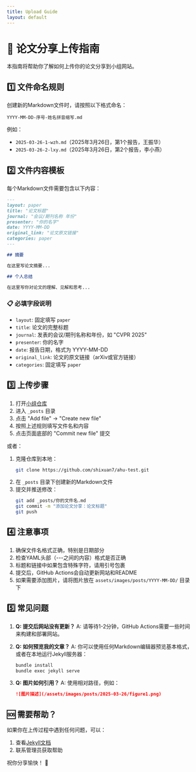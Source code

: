 ```yaml
---
title: Upload Guide
layout: default
---
```


# 📝 论文分享上传指南

本指南将帮助你了解如何上传你的论文分享到小组网站。

## 1️⃣ 文件命名规则

创建新的Markdown文件时，请按照以下格式命名：
```
YYYY-MM-DD-序号-姓名拼音缩写.md
```

例如：
- `2025-03-26-1-wzh.md`（2025年3月26日，第1个报告，王振华）
- `2025-03-26-2-lxy.md`（2025年3月26日，第2个报告，李小燕）

## 2️⃣ 文件内容模板

每个Markdown文件需要包含以下内容：

```markdown
---
layout: paper
title: "论文标题"
journal: "会议/期刊名称 年份"
presenter: "你的名字"
date: YYYY-MM-DD
original_link: "论文原文链接"
categories: paper
---

## 摘要

在这里写论文摘要...

## 个人总结

在这里写你对论文的理解、见解和思考...
```

### 📋 必填字段说明

- `layout`: 固定填写 `paper`
- `title`: 论文的完整标题
- `journal`: 发表的会议/期刊名称和年份，如 "CVPR 2025"
- `presenter`: 你的名字
- `date`: 报告日期，格式为 YYYY-MM-DD
- `original_link`: 论文的原文链接（arXiv或官方链接）
- `categories`: 固定填写 `paper`

## 3️⃣ 上传步骤

1. 打开[小组仓库](https://github.com/shixuan7/ahu-test)
2. 进入 `_posts` 目录
3. 点击 "Add file" → "Create new file"
4. 按照上述规则填写文件名和内容
5. 点击页面底部的 "Commit new file" 提交

或者：

1. 克隆仓库到本地：
   ```bash
   git clone https://github.com/shixuan7/ahu-test.git
   ```
2. 在 `_posts` 目录下创建新的Markdown文件
3. 提交并推送修改：
   ```bash
   git add _posts/你的文件名.md
   git commit -m "添加论文分享：论文标题"
   git push
   ```

## 4️⃣ 注意事项

1. 确保文件名格式正确，特别是日期部分
2. 检查YAML头部（---之间的内容）格式是否正确
3. 标题和链接中如果包含特殊字符，请用引号包裹
4. 提交后，GitHub Actions会自动更新网站和README
5. 如果需要添加图片，请将图片放在 `assets/images/posts/YYYY-MM-DD/` 目录下

## 5️⃣ 常见问题

1. **Q: 提交后网站没有更新？**
   A: 请等待1-2分钟，GitHub Actions需要一些时间来构建和部署网站。

2. **Q: 如何预览我的文章？**
   A: 你可以使用任何Markdown编辑器预览基本格式，或者在本地运行Jekyll服务器：
   ```bash
   bundle install
   bundle exec jekyll serve
   ```

3. **Q: 图片如何引用？**
   A: 使用相对路径，例如：
   ```markdown
   ![图片描述](/assets/images/posts/2025-03-26/figure1.png)
   ```

## 🆘 需要帮助？

如果你在上传过程中遇到任何问题，可以：
1. 查看[Jekyll文档](https://jekyllrb.com/docs/)
2. 联系管理员获取帮助

祝你分享愉快！ 🎉
